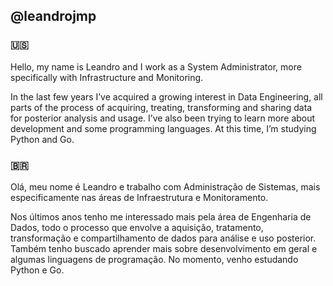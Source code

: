 ## @leandrojmp

### 🇺🇸

Hello, my name is Leandro and I work as a System Administrator, more specifically with Infrastructure and Monitoring.

In the last few years I’ve acquired a growing interest in Data Engineering, all parts of the process of acquiring, treating, transforming and sharing data for posterior analysis and usage. I’ve also been trying to learn more about development and some programming languages. At this time, I’m studying Python and Go.

### 🇧🇷

Olá, meu nome é Leandro e trabalho com Administração de Sistemas, mais especificamente nas áreas de Infraestrutura e Monitoramento.

Nos últimos anos tenho me interessado mais pela área de Engenharia de Dados, todo o processo que envolve a aquisição, tratamento, transformação e compartilhamento de dados para análise e uso posterior. Também tenho buscado aprender mais sobre desenvolvimento em geral e algumas linguagens de programação. No momento, venho estudando Python e Go.
